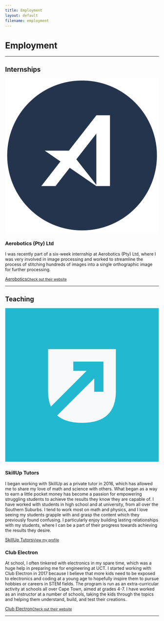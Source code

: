 ```yaml
---
title: Employment
layout: default
filename: employment
--- 
```


<h1>Employment</h1>

<hr>
<h2>Internships</h2>
<img class="icon" src="resources/aerobotics_icon.png" alt="Aerobotics Logo">
<h3>Aerobotics (Pty) Ltd</h3>
<p>
  I was recently part of a six-week internship at Aerobotics (Pty) Ltd, where I was very involved in image processing and worked to streamline the process of stitching hundreds of images into a single orthographic image for further processing.
</p>
<div class="linkbox">
  <a href="https://www.aerobotics.com/" target="_blank">Aerobotics<small>Check out their website</small></a>
</div>
<hr>

<h2>Teaching</h2>
<img class="icon" src="resources/skillup_icon.png" alt="SkillUp Logo">
<h3>SkillUp Tutors</h3>
<p>
  I began working with SkillUp as a private tutor in 2016, which has allowed me to share my love of math and science with others. What began as a way to earn a little pocket money has become a passion for empowering struggling students to achieve the results they know they are capable of. I have worked with students in high school and at university, from all over the Southern Suburbs. I tend to work most on math and physics, and I love seeing my students grapple with and grasp the content which they previously found confusing. I particularly enjoy building lasting relationships with my students, where I can be a part of their progress towards achieving the results they desire.
</p>
<div class="linkbox">
  <a href="https://skillup.live/Stefan-2334" target="_blank">SkillUp Tutors<small>View my profile</small></a>
</div>

<h3>Club Electron</h3>
<p>
  At school, I often tinkered with electronics in my spare time, which was a huge help in preparing me for engineering at UCT. I started working with Club Electron in 2017 because I believe that more kids need to be exposed to electronics and coding at a young age to hopefully inspire them to pursue hobbies or careers in STEM fields. The program is run as an extra-curricular activity at schools all over Cape Town, aimed at grades 4-7. I have worked as an instructor at a number of schools, taking the kids through the topics and helping them understand, build, and test their creations.
</p>
<div class="linkbox">
  <a href="https://www.clubelectron.net" target="_blank">Club Electron<small>Check out their website</small></a>
</div>
<hr>
